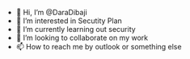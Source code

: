 - 👋 Hi, I’m @DaraDibaji
- 👀 I’m interested in Secutity Plan
- 🌱 I’m currently learning out security
- 💞️ I’m looking to collaborate on my work
- 📫 How to reach me by outlook or something else

<!---
DaraDibaji/DaraDibaji is a ✨ special ✨ repository because its `README.md` (this file) appears on your GitHub profile.
You can click the Preview link to take a look at your changes.
--->
